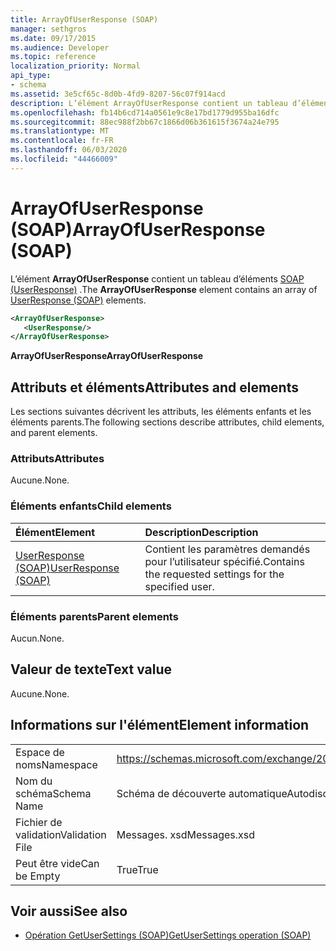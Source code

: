 ```yaml
---
title: ArrayOfUserResponse (SOAP)
manager: sethgros
ms.date: 09/17/2015
ms.audience: Developer
ms.topic: reference
localization_priority: Normal
api_type:
- schema
ms.assetid: 3e5cf65c-8d0b-4fd9-8207-56c07f914acd
description: L’élément ArrayOfUserResponse contient un tableau d’éléments SOAP (UserResponse).
ms.openlocfilehash: fb14b6cd714a0561e9c8e17bd1779d955ba16dfc
ms.sourcegitcommit: 88ec988f2bb67c1866d06b361615f3674a24e795
ms.translationtype: MT
ms.contentlocale: fr-FR
ms.lasthandoff: 06/03/2020
ms.locfileid: "44466009"
---
```

# <a name="arrayofuserresponse-soap"></a><span data-ttu-id="9d872-103">ArrayOfUserResponse (SOAP)</span><span class="sxs-lookup"><span data-stu-id="9d872-103">ArrayOfUserResponse (SOAP)</span></span>

<span data-ttu-id="9d872-104">L’élément **ArrayOfUserResponse** contient un tableau d’éléments [SOAP (UserResponse)](userresponse-soap.md) .</span><span class="sxs-lookup"><span data-stu-id="9d872-104">The **ArrayOfUserResponse** element contains an array of [UserResponse (SOAP)](userresponse-soap.md) elements.</span></span> 
  
```XML
<ArrayOfUserResponse>
   <UserResponse/>
</ArrayOfUserResponse>
```

 <span data-ttu-id="9d872-105">**ArrayOfUserResponse**</span><span class="sxs-lookup"><span data-stu-id="9d872-105">**ArrayOfUserResponse**</span></span>
## <a name="attributes-and-elements"></a><span data-ttu-id="9d872-106">Attributs et éléments</span><span class="sxs-lookup"><span data-stu-id="9d872-106">Attributes and elements</span></span>

<span data-ttu-id="9d872-107">Les sections suivantes décrivent les attributs, les éléments enfants et les éléments parents.</span><span class="sxs-lookup"><span data-stu-id="9d872-107">The following sections describe attributes, child elements, and parent elements.</span></span>
  
### <a name="attributes"></a><span data-ttu-id="9d872-108">Attributs</span><span class="sxs-lookup"><span data-stu-id="9d872-108">Attributes</span></span>

<span data-ttu-id="9d872-109">Aucune.</span><span class="sxs-lookup"><span data-stu-id="9d872-109">None.</span></span>
  
### <a name="child-elements"></a><span data-ttu-id="9d872-110">Éléments enfants</span><span class="sxs-lookup"><span data-stu-id="9d872-110">Child elements</span></span>

|<span data-ttu-id="9d872-111">**Élément**</span><span class="sxs-lookup"><span data-stu-id="9d872-111">**Element**</span></span>|<span data-ttu-id="9d872-112">**Description**</span><span class="sxs-lookup"><span data-stu-id="9d872-112">**Description**</span></span>|
|:-----|:-----|
|[<span data-ttu-id="9d872-113">UserResponse (SOAP)</span><span class="sxs-lookup"><span data-stu-id="9d872-113">UserResponse (SOAP)</span></span>](userresponse-soap.md) <br/> |<span data-ttu-id="9d872-114">Contient les paramètres demandés pour l’utilisateur spécifié.</span><span class="sxs-lookup"><span data-stu-id="9d872-114">Contains the requested settings for the specified user.</span></span>  <br/> |
   
### <a name="parent-elements"></a><span data-ttu-id="9d872-115">Éléments parents</span><span class="sxs-lookup"><span data-stu-id="9d872-115">Parent elements</span></span>

<span data-ttu-id="9d872-116">Aucun.</span><span class="sxs-lookup"><span data-stu-id="9d872-116">None.</span></span>
  
## <a name="text-value"></a><span data-ttu-id="9d872-117">Valeur de texte</span><span class="sxs-lookup"><span data-stu-id="9d872-117">Text value</span></span>

<span data-ttu-id="9d872-118">Aucune.</span><span class="sxs-lookup"><span data-stu-id="9d872-118">None.</span></span>
  
## <a name="element-information"></a><span data-ttu-id="9d872-119">Informations sur l'élément</span><span class="sxs-lookup"><span data-stu-id="9d872-119">Element information</span></span>

|||
|:-----|:-----|
|<span data-ttu-id="9d872-120">Espace de noms</span><span class="sxs-lookup"><span data-stu-id="9d872-120">Namespace</span></span>  <br/> |https://schemas.microsoft.com/exchange/2010/Autodiscover  <br/> |
|<span data-ttu-id="9d872-121">Nom du schéma</span><span class="sxs-lookup"><span data-stu-id="9d872-121">Schema Name</span></span>  <br/> |<span data-ttu-id="9d872-122">Schéma de découverte automatique</span><span class="sxs-lookup"><span data-stu-id="9d872-122">Autodiscover schema</span></span>  <br/> |
|<span data-ttu-id="9d872-123">Fichier de validation</span><span class="sxs-lookup"><span data-stu-id="9d872-123">Validation File</span></span>  <br/> |<span data-ttu-id="9d872-124">Messages. xsd</span><span class="sxs-lookup"><span data-stu-id="9d872-124">Messages.xsd</span></span>  <br/> |
|<span data-ttu-id="9d872-125">Peut être vide</span><span class="sxs-lookup"><span data-stu-id="9d872-125">Can be Empty</span></span>  <br/> |<span data-ttu-id="9d872-126">True</span><span class="sxs-lookup"><span data-stu-id="9d872-126">True</span></span>  <br/> |
   
## <a name="see-also"></a><span data-ttu-id="9d872-127">Voir aussi</span><span class="sxs-lookup"><span data-stu-id="9d872-127">See also</span></span>

- [<span data-ttu-id="9d872-128">Opération GetUserSettings (SOAP)</span><span class="sxs-lookup"><span data-stu-id="9d872-128">GetUserSettings operation (SOAP)</span></span>](getusersettings-operation-soap.md)


